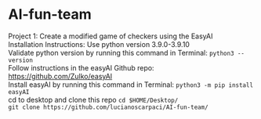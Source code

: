 # AI-fun-team
Project 1:
Create a modified game of checkers using the EasyAI \
Installation Instructions:
Use python version 3.9.0-3.9.10 \
Validate python version by running this command in Terminal:
```python3 --version``` \
Follow instructions in the easyAI Github repo: https://github.com/Zulko/easyAI \
Install easyAI by running this command in Terminal:
```python3 -m pip install easyAI``` \
cd to desktop and clone this repo
```cd $HOME/Desktop/``` \
```git clone https://github.com/lucianoscarpaci/AI-fun-team/```



